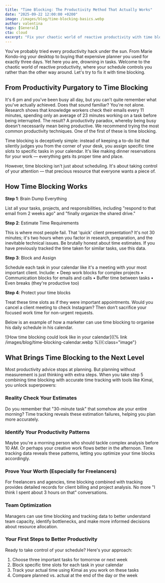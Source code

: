 ```yaml
---
title: "Time Blocking: The Productivity Method That Actually Works"
date: "2025-09-22 12:00:00 +0200"
image: /images/blog/time-blocking-basics.webp
author: valentina
tags: [General]
cta: cloud
excerpt: "Fix your chaotic world of reactive productivity with time blocking."
---
```


You've probably tried every productivity hack under the sun. From Marie Kondo-ing your desktop to
buying that expensive planner you used for exactly three days. 
Yet here you are, drowning in tasks. Welcome to the chaotic world of reactive productivity, 
where your schedule controls you rather than the other way around. Let's try to fix it with time blocking.

## From Productivity Purgatory to Time Blocking

It's 6 pm and you've been busy all day, but you can't quite remember what you've actually achieved. Does
that sound familiar? You're not alone. Research shows that knowledge workers check their emails every
11 minutes, spending only an average of 23 minutes working on a task before being interrupted. The
result? A productivity paradox, whereby being busy doesn't necessarily mean being productive. We
recommend trying the most common productivity techniques. One of the first of these is time blocking.

Time blocking is deceptively simple: instead of keeping a to-do list that silently judges you from the corner
of your desk, you assign specific time slots to specific tasks in your calendar. It's like making dinner
reservations for your work — everything gets its proper time and place.

However, time blocking isn't just about scheduling. It's about taking control of your attention — that
precious resource that everyone wants a piece of.

## How Time Blocking Works

**Step 1**: Brain Dump Everything

List all your tasks, projects, and responsibilities, including "respond to that email from 2 weeks ago" and
"finally organize the shared drive."

**Step 2**: Estimate Time Requirements

This is where most people fail. That 'quick' client presentation? It's not 30 minutes; it's two hours when
you factor in research, preparation, and the inevitable technical issues. Be brutally honest about time
estimates.
If you have previously tracked the time taken for similar tasks, use this data.

**Step 3**: Block and Assign

Schedule each task in your calendar like it's a meeting with your most important client. Include:
• Deep work blocks for complex projects
• Communication blocks for emails and calls
• Buffer time between tasks
• Even breaks (they're productive too)

**Step 4**: Protect your time blocks

Treat these time slots as if they were important appointments. Would you cancel a client meeting to check
Instagram? Then don't sacrifice your focused work time for non-urgent requests.

Below is an example of how a marketer can use time blocking to organise his daily schedule in his
calendar.

![How time blocking could look like in your calendar]({% link /images/blog/time-blocking-calendar.webp %}){:class="image"}

## What Brings Time Blocking to the Next Level

Most productivity advice stops at planning. But planning without measurement is just thinking with extra
steps. When you take step 5 combining time blocking with accurate time tracking with tools like Kimai, you
unlock superpowers:

### Reality Check Your Estimates

Do you remember that "30-minute task" that somehow ate your entire morning? Time tracking reveals
these estimation failures, helping you plan more accurately.

### Identify Your Productivity Patterns

Maybe you're a morning person who should tackle complex analysis before 10 AM. Or perhaps your
creative work flows better in the afternoon. Time tracking data reveals these patterns, letting you optimize
your time blocks accordingly.

### Prove Your Worth (Especially for Freelancers)

For freelancers and agencies, time blocking combined with tracking provides detailed records for client
billing and project analysis. No more "I think I spent about 3 hours on that" conversations.

### Team Optimization

Managers can use time blocking and tracking data to better understand team capacity, identify
bottlenecks, and make more informed decisions about resource allocation.

### Your First Steps to Better Productivity

Ready to take control of your schedule? Here's your approach:

1. Choose three important tasks for tomorrow or next week
2. Block specific time slots for each task in your calendar
3. Track your actual time using Kimai as you work on these tasks
4. Compare planned vs. actual at the end of the day or the week
